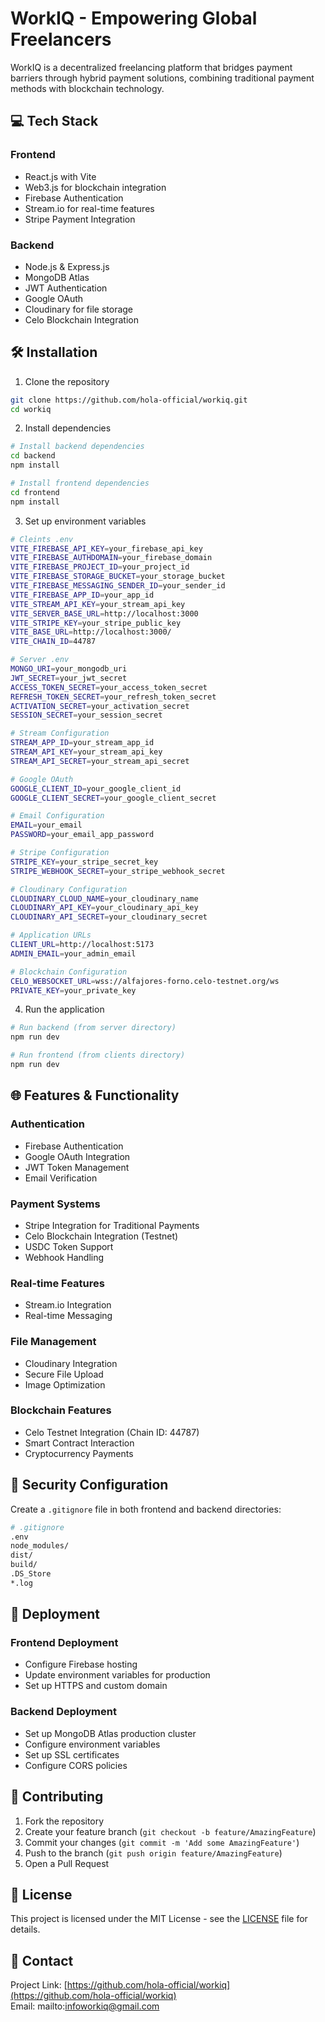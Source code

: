 # WorkIQ - Empowering Global Freelancers

WorkIQ is a decentralized freelancing platform that bridges payment barriers through hybrid payment solutions, combining traditional payment methods with blockchain technology.

## 💻 Tech Stack

### Frontend
- React.js with Vite
- Web3.js for blockchain integration
- Firebase Authentication
- Stream.io for real-time features
- Stripe Payment Integration

### Backend
- Node.js & Express.js
- MongoDB Atlas
- JWT Authentication
- Google OAuth
- Cloudinary for file storage
- Celo Blockchain Integration

## 🛠️ Installation

1. Clone the repository
```bash
git clone https://github.com/hola-official/workiq.git
cd workiq
```

2. Install dependencies
```bash
# Install backend dependencies
cd backend
npm install

# Install frontend dependencies
cd frontend
npm install
```

3. Set up environment variables

```bash
# Cleints .env
VITE_FIREBASE_API_KEY=your_firebase_api_key
VITE_FIREBASE_AUTHDOMAIN=your_firebase_domain
VITE_FIREBASE_PROJECT_ID=your_project_id
VITE_FIREBASE_STORAGE_BUCKET=your_storage_bucket
VITE_FIREBASE_MESSAGING_SENDER_ID=your_sender_id
VITE_FIREBASE_APP_ID=your_app_id
VITE_STREAM_API_KEY=your_stream_api_key
VITE_SERVER_BASE_URL=http://localhost:3000
VITE_STRIPE_KEY=your_stripe_public_key
VITE_BASE_URL=http://localhost:3000/
VITE_CHAIN_ID=44787

# Server .env
MONGO_URI=your_mongodb_uri
JWT_SECRET=your_jwt_secret
ACCESS_TOKEN_SECRET=your_access_token_secret
REFRESH_TOKEN_SECRET=your_refresh_token_secret
ACTIVATION_SECRET=your_activation_secret
SESSION_SECRET=your_session_secret

# Stream Configuration
STREAM_APP_ID=your_stream_app_id
STREAM_API_KEY=your_stream_api_key
STREAM_API_SECRET=your_stream_api_secret

# Google OAuth
GOOGLE_CLIENT_ID=your_google_client_id
GOOGLE_CLIENT_SECRET=your_google_client_secret

# Email Configuration
EMAIL=your_email
PASSWORD=your_email_app_password

# Stripe Configuration
STRIPE_KEY=your_stripe_secret_key
STRIPE_WEBHOOK_SECRET=your_stripe_webhook_secret

# Cloudinary Configuration
CLOUDINARY_CLOUD_NAME=your_cloudinary_name
CLOUDINARY_API_KEY=your_cloudinary_api_key
CLOUDINARY_API_SECRET=your_cloudinary_secret

# Application URLs
CLIENT_URL=http://localhost:5173
ADMIN_EMAIL=your_admin_email

# Blockchain Configuration
CELO_WEBSOCKET_URL=wss://alfajores-forno.celo-testnet.org/ws
PRIVATE_KEY=your_private_key
```

4. Run the application
```bash
# Run backend (from server directory)
npm run dev

# Run frontend (from clients directory)
npm run dev
```

## 🌐 Features & Functionality

### Authentication
- Firebase Authentication
- Google OAuth Integration
- JWT Token Management
- Email Verification

### Payment Systems
- Stripe Integration for Traditional Payments
- Celo Blockchain Integration (Testnet)
- USDC Token Support
- Webhook Handling

### Real-time Features
- Stream.io Integration
- Real-time Messaging

### File Management
- Cloudinary Integration
- Secure File Upload
- Image Optimization

### Blockchain Features
- Celo Testnet Integration (Chain ID: 44787)
- Smart Contract Interaction
- Cryptocurrency Payments

## 🔐 Security Configuration

Create a `.gitignore` file in both frontend and backend directories:

```bash
# .gitignore
.env
node_modules/
dist/
build/
.DS_Store
*.log
```

## 🚀 Deployment

### Frontend Deployment
- Configure Firebase hosting
- Update environment variables for production
- Set up HTTPS and custom domain

### Backend Deployment
- Set up MongoDB Atlas production cluster
- Configure environment variables
- Set up SSL certificates
- Configure CORS policies

## 🤝 Contributing

1. Fork the repository
2. Create your feature branch (`git checkout -b feature/AmazingFeature`)
3. Commit your changes (`git commit -m 'Add some AmazingFeature'`)
4. Push to the branch (`git push origin feature/AmazingFeature`)
5. Open a Pull Request

## 📝 License

This project is licensed under the MIT License - see the [LICENSE](LICENSE) file for details.

## 📧 Contact

Project Link: [https://github.com/hola-official/workiq](https://github.com/hola-official/workiq)  
Email: mailto:infoworkiq@gmail.com
